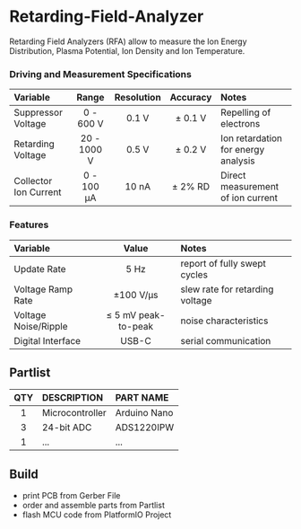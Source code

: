 # Retarding-Field-Analyzer 
Retarding Field Analyzers (RFA) allow to measure the Ion Energy Distribution, Plasma Potential, Ion Density and Ion Temperature.

### Driving and Measurement Specifications
| Variable | Range | Resolution | Accuracy | Notes
| :---   | :---:   | :---:   | :---:   |  :--- |
| Suppressor Voltage | 	0 - 600 V  | 0.1 V | ± 0.1 V  | Repelling of electrons |
| Retarding Voltage | 	20 - 1000 V  | 0.5 V | ± 0.2 V  | Ion retardation for energy analysis |
| Collector Ion Current | 	0 - 100 μA  | 10 nA |  ± 2% RD  | Direct measurement of ion current |

### Features
| Variable | Value | Notes
| :---   | :---:   | :--- |
| Update Rate | 5 Hz | report of fully swept cycles |
| Voltage Ramp Rate | ±100 V/μs | slew rate for retarding voltage |
| Voltage Noise/Ripple | ≤ 5 mV peak-to-peak | noise characteristics |
| Digital Interface | USB-C | serial communication |

## Partlist
|QTY|	DESCRIPTION	|PART NAME|
| :---:   | :---   | :---   |
|1|	Microcontroller |	Arduino Nano |
|3|	24-bit ADC | ADS1220IPW |
|1|	... |	... |

## Build

- print PCB from Gerber File
- order  and assemble parts from Partlist
- flash MCU code from PlatformIO Project

